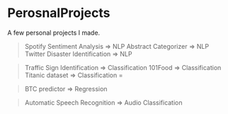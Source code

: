 # PerosnalProjects
A few personal projects I made.

> Spotify Sentiment Analysis => NLP 
> Abstract Categorizer => NLP 
> Twitter Disaster Identification => NLP 

> Traffic Sign Identification => Classification
> 101Food => Classification 
> Titanic dataset => Classification =

> BTC predictor => Regression 

> Automatic Speech Recognition => Audio Classification 



